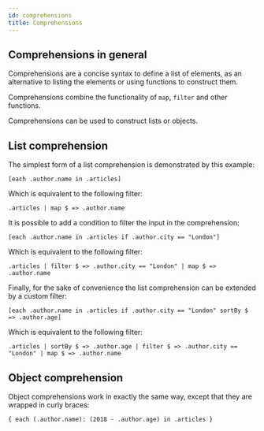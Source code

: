 ```yaml
---
id: comprehensions
title: Comprehensions
---
```


## Comprehensions in general

Comprehensions are a concise syntax to define a list of elements, as an
alternative to listing the elements or using functions to construct them.

Comprehensions combine the functionality of `map`, `filter` and other
functions.

Comprehensions can be used to construct lists or objects.

## List comprehension

The simplest form of a list comprehension is demonstrated by this example:

```
[each .author.name in .articles]
```

Which is equivalent to the following filter:

```
.articles | map $ => .author.name
```

It is possible to add a condition to filter the input in the comprehension:

```
[each .author.name in .articles if .author.city == "London"]
```

Which is equivalent to the following filter:

```
.articles | filter $ => .author.city == "London" | map $ => .author.name
```

Finally, for the sake of convenience the list comprehension can be extended by
a custom filter:

```
[each .author.name in .articles if .author.city == "London" sortBy $ => .author.age]
```

Which is equivalent to the following filter:

```
.articles | sortBy $ => .author.age | filter $ => .author.city == "London" | map $ => .author.name
```

## Object comprehension

Object comprehensions work in exactly the same way, except that they are
wrapped in curly braces:

```
{ each (.author.name): (2018 - .author.age) in .articles }
```
